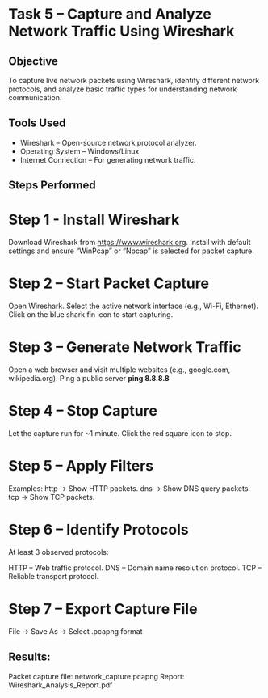 # Task 5 – Capture and Analyze Network Traffic Using Wireshark

## Objective
To capture live network packets using Wireshark, identify different network protocols, and analyze basic traffic types for understanding network communication.

## Tools Used

- Wireshark – Open-source network protocol analyzer.
- Operating System – Windows/Linux.
- Internet Connection – For generating network traffic.

## Steps Performed

# Step 1 - Install Wireshark
Download Wireshark from https://www.wireshark.org.
Install with default settings and ensure “WinPcap” or “Npcap” is selected for packet capture.

# Step 2 – Start Packet Capture
Open Wireshark.
Select the active network interface (e.g., Wi-Fi, Ethernet).
Click on the blue shark fin icon to start capturing.

# Step 3 – Generate Network Traffic
Open a web browser and visit multiple websites (e.g., google.com, wikipedia.org).
Ping a public server
**ping 8.8.8.8**

# Step 4 – Stop Capture

Let the capture run for ~1 minute.
Click the red square icon to stop.

# Step 5 – Apply Filters

Examples:
http → Show HTTP packets.
dns → Show DNS query packets.
tcp → Show TCP packets.

# Step 6 – Identify Protocols
At least 3 observed protocols:

HTTP – Web traffic protocol.
DNS – Domain name resolution protocol.
TCP – Reliable transport protocol.

# Step 7 – Export Capture File

File → Save As → Select .pcapng format

## Results:
Packet capture file: network_capture.pcapng
Report: Wireshark_Analysis_Report.pdf

